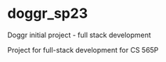 # doggr_sp23
Doggr initial project - full stack  development

Project for full-stack development for CS 565P
